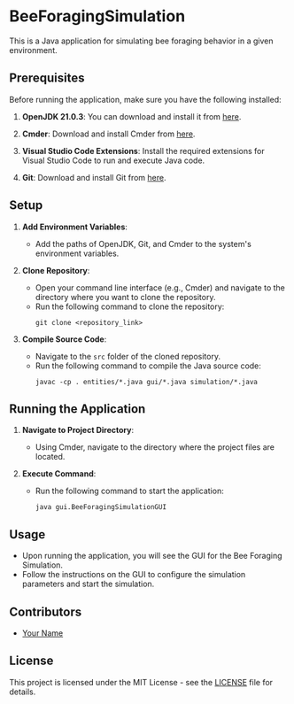 # BeeForagingSimulation

This is a Java application for simulating bee foraging behavior in a given environment.

## Prerequisites

Before running the application, make sure you have the following installed:

1. **OpenJDK 21.0.3**: You can download and install it from [here](https://learn.microsoft.com/en-us/java/openjdk/download#openjdk-21).

2. **Cmder**: Download and install Cmder from [here](https://cmder.app/).

3. **Visual Studio Code Extensions**: Install the required extensions for Visual Studio Code to run and execute Java code.

4. **Git**: Download and install Git from [here](https://git-scm.com/download/win).

## Setup

1. **Add Environment Variables**:
   - Add the paths of OpenJDK, Git, and Cmder to the system's environment variables.

2. **Clone Repository**:
   - Open your command line interface (e.g., Cmder) and navigate to the directory where you want to clone the repository.
   - Run the following command to clone the repository:
     ```
     git clone <repository_link>
     ```

3. **Compile Source Code**:
   - Navigate to the `src` folder of the cloned repository.
   - Run the following command to compile the Java source code:
     ```
     javac -cp . entities/*.java gui/*.java simulation/*.java
     ```

## Running the Application

1. **Navigate to Project Directory**:
   - Using Cmder, navigate to the directory where the project files are located.

2. **Execute Command**:
   - Run the following command to start the application:
     ```
     java gui.BeeForagingSimulationGUI
     ```

## Usage

- Upon running the application, you will see the GUI for the Bee Foraging Simulation.
- Follow the instructions on the GUI to configure the simulation parameters and start the simulation.

## Contributors

- [Your Name](https://github.com/your_username)

## License

This project is licensed under the MIT License - see the [LICENSE](LICENSE) file for details.
